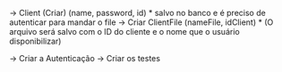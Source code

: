 -> Client (Criar) (name, password, id)
    * salvo no banco e é preciso de autenticar para mandar o file
-> Criar ClientFile (nameFile, idClient) 
    * (O arquivo será salvo com o ID do cliente e o nome que o usuário disponibilizar)

-> Criar a Autenticação
-> Criar os testes